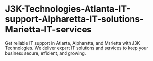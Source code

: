 # J3K-Technologies-Atlanta-IT-support-Alpharetta-IT-solutions-Marietta-IT-services
Get reliable IT support in Atlanta, Alpharetta, and Marietta with J3K Technologies. We deliver expert IT solutions and services to keep your business secure, efficient, and growing.

